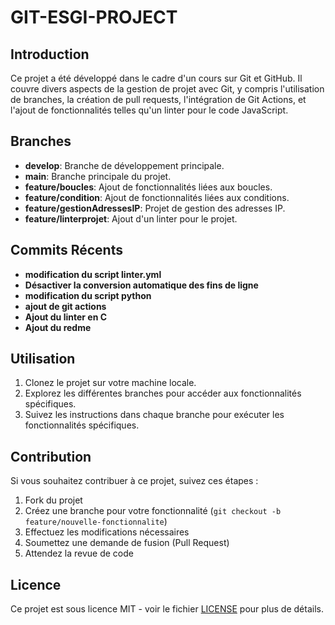 # GIT-ESGI-PROJECT

## Introduction

Ce projet a été développé dans le cadre d'un cours sur Git et GitHub. Il couvre divers aspects de la gestion de projet avec Git, y compris l'utilisation de branches, la création de pull requests, l'intégration de Git Actions, et l'ajout de fonctionnalités telles qu'un linter pour le code JavaScript.

## Branches

- **develop**: Branche de développement principale.
- **main**: Branche principale du projet.
- **feature/boucles**: Ajout de fonctionnalités liées aux boucles.
- **feature/condition**: Ajout de fonctionnalités liées aux conditions.
- **feature/gestionAdressesIP**: Projet de gestion des adresses IP.
- **feature/linterprojet**: Ajout d'un linter pour le projet.


## Commits Récents

- **modification du script linter.yml**
- **Désactiver la conversion automatique des fins de ligne**
- **modification du script python**
- **ajout de git actions**
- **Ajout du linter en C**
- **Ajout du redme**


## Utilisation

1. Clonez le projet sur votre machine locale.
2. Explorez les différentes branches pour accéder aux fonctionnalités spécifiques.
3. Suivez les instructions dans chaque branche pour exécuter les fonctionnalités spécifiques.

## Contribution

Si vous souhaitez contribuer à ce projet, suivez ces étapes :

1. Fork du projet
2. Créez une branche pour votre fonctionnalité (`git checkout -b feature/nouvelle-fonctionnalite`)
3. Effectuez les modifications nécessaires
4. Soumettez une demande de fusion (Pull Request)
5. Attendez la revue de code

## Licence

Ce projet est sous licence MIT - voir le fichier [LICENSE](LICENSE) pour plus de détails.
